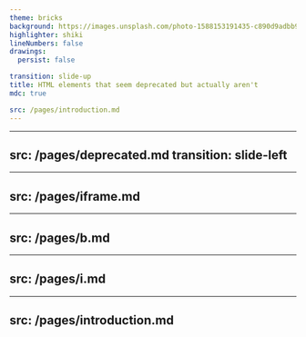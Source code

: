 ```yaml
---
theme: bricks
background: https://images.unsplash.com/photo-1588153191435-c890d9adbb99?crop=entropy&cs=tinysrgb&fit=crop&fm=jpg&h=1080&ixid=MnwxfDB8MXxyYW5kb218MHw5NDczNDU2Nnx8fHx8fHwxNjk3Nzk1Mjgw&ixlib=rb-4.0.3&q=80&utm_campaign=api-credit&utm_medium=referral&utm_source=unsplash_source&w=1920
highlighter: shiki
lineNumbers: false
drawings:
  persist: false

transition: slide-up
title: HTML elements that seem deprecated but actually aren't
mdc: true

src: /pages/introduction.md
---
```


---
src: /pages/deprecated.md
transition: slide-left
---

---
src: /pages/iframe.md
---

---
src: /pages/b.md
---

---
src: /pages/i.md
---

---
src: /pages/introduction.md
---
